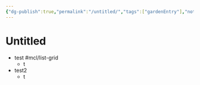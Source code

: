 ```yaml
---
{"dg-publish":true,"permalink":"/untitled/","tags":["gardenEntry"],"noteIcon":"","created":"2024-07-30"}
---
```


# Untitled

- test #mcl/list-grid
	- t
- test2
	- t